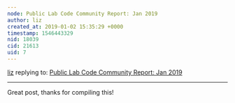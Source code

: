 ```yaml
---
node: Public Lab Code Community Report: Jan 2019
author: liz
created_at: 2019-01-02 15:35:29 +0000
timestamp: 1546443329
nid: 18039
cid: 21613
uid: 7
---
```




[liz](../profile/liz) replying to: [Public Lab Code Community Report: Jan 2019](../notes/warren/01-02-2019/public-lab-code-community-report-jan-2019)

----
 Great post, thanks for compiling this!